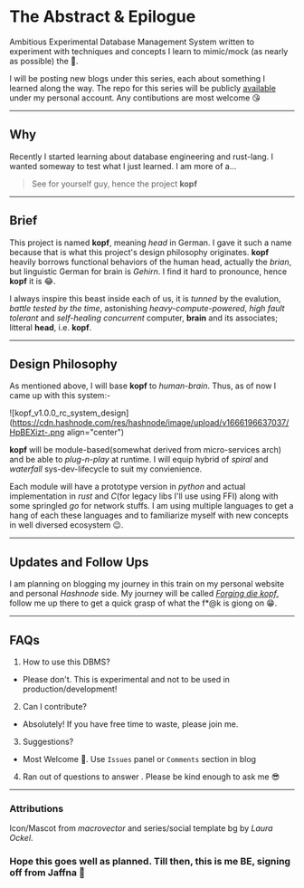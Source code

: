 # The Abstract & Epilogue

Ambitious Experimental Database Management System written to experiment with
techniques and concepts I learn to mimic/mock (as nearly as possible) the 🧠.

I will be posting new blogs under this series, each about something I learned along the
way. The repo for this series will be publicly [available](https://github.com/BirnadinErick/kopf) under my personal account. Any contibutions
are most welcome 😘

---

## Why

Recently I started learning about database engineering and rust-lang. I wanted
someway to test what I just learned. I am more of a...

> See for yourself guy, hence the project **kopf**

---

## Brief

This project is named **kopf**, meaning *head* in German. I gave it such a name
because that is what this project's design philosophy originates. **kopf**
heavily borrows functional behaviors of the human head, actually the *brian*,
but linguistic German for brain is *Gehirn*. I find it hard to pronounce, hence
**kopf** it is 😂.

I always inspire this beast inside each of us, it is *tunned* by the evalution,
*battle tested by the time*, astonishing *heavy-compute-powered*, *high fault
tolerant* and *self-healing* *concurrent* computer, **brain** and its
associates; litteral **head**, i.e. **kopf**.

---

## Design Philosophy

As mentioned above, I will base **kopf** to *human-brain*. Thus, as of now I
came up with this system:-


![kopf_v1.0.0_rc_system_design](https://cdn.hashnode.com/res/hashnode/image/upload/v1666196637037/HpBEXizt-.png align="center")

**kopf** will be module-based(somewhat derived from micro-services arch) and be
able to *plug-n-play* at runtime. I will equip hybrid of *spiral* and
*waterfall* sys-dev-lifecycle to suit my convienience.

Each module will have a prototype version in *python* and actual implementation
in *rust* and *C*(for legacy libs I'll use using FFI) along with some
springled *go* for network stuffs. I am using multiple languages to get a hang
of each these languages and to familiarize myself with new concepts in well
diversed ecosystem 😉.

--- 

## Updates and Follow Ups

I am planning on blogging my journey in this train on my personal website and
personal *Hashnode* side. My journey will be called [*Forging die kopf*](https://fyi.birnadine.guru/series/forging-die-kopf),
follow me up there to get a quick grasp of what the f*@k is giong on 😁.

---

## FAQs

1. How to use this DBMS?
  - Please don't. This is experimental and not to be used in
    production/development!
      
2. Can I contribute?
  - Absolutely! If you have free time to waste, please join me.
        
3. Suggestions?
  - Most Welcome 🙏. Use `Issues` panel or `Comments` section in blog
            
4. Ran out of questions to answer . Please be kind enough to ask me 😎

---
            
### Attributions
            
Icon/Mascot from *macrovector* and series/social template bg by *Laura Ockel*.
            
### Hope this goes well as planned. Till then, this is me BE, signing off from Jaffna 👋
